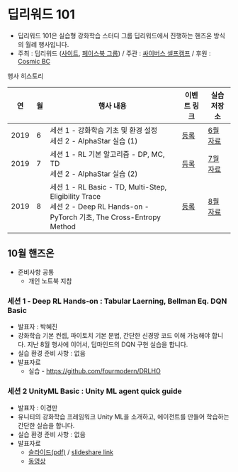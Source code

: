 # 딥리워드 101

* 딥리워드 101은 실습형 강화학습 스터디 그룹 딥리워드에서 진행하는 핸즈온 방식의 월례 행사입니다.
* 주최 : 딥리워드 ([사이트](https://deepreward.github.io/), [페이스북 그룹](https://www.facebook.com/groups/DeepReward/)) / 주관 : [싸이버스 셀프캠프](https://www.facebook.com/selfcamp/) / 후원 : [Cosmic BC](https://web.facebook.com/official.CosmicBC/)

행사 히스토리 

| 연  | 월  | 행사 내용 | 이벤트 링크 | 실습 저장소 
| ------------- | ------------- | ------------- | ------------- | ------------- |
|2019| 6  | 세션 1 - 강화학습 기초 및 환경 설정 <br> 세션 2 - AlphaStar 실습 (1)  | [등록](https://festa.io/events/341)  | [6월 자료](2019/06/) |
|2019| 7  | 세션 1 - RL 기본 알고리즘 - DP, MC, TD <br> 세션 2 - AlphaStar 실습 (2)  | [등록](https://festa.io/events/383)  | [7월 자료](2019/07/) |
|2019| 8  | 세션 1 - RL Basic - TD, Multi-Step, Eligibility Trace <br> 세션 2 - Deep RL Hands-on - PyTorch 기초, The Cross-Entropy Method  | [등록](https://festa.io/events/447)  | [8월 자료](2019/08/) |



## 10월 핸즈온 

* 준비사항 공통 
  * 개인 노트북 지참
  
### 세션 1 - Deep RL Hands-on : Tabular Laerning, Bellman Eq. DQN Basic  
  * 발표자 : 박혜진
  * 강화학습 기본 컨셉, 파이토치 기본 문법, 간단한 신경망 코드 이해 가능해야 합니다. 지난 8월 행사에 이어서, 딥마인드의 DQN 구현 실습을 합니다.
  * 실습 환경 준비 사항 : 없음
  * 발표자료 
    * 실습 - https://github.com/fourmodern/DRLHO

### 세션 2 UnityML Basic : Unity ML agent quick guide 
  * 발표자 : 이경만
  * 유니티의 강화학습 프레임워크 Unity ML을 소개하고, 에이전트를 만들어 학습하는 간단한 실습을 합니다.
  * 실습 환경 준비 사항 : 없음
  * 발표자료 
    * [슬라이드(pdf)](/2019/10/resrc/Unity-ML-Agent-Quick-Guide.pdf) / [slideshare link](https://www.slideshare.net/ssuser04bc10/unity-ml-agent-quick-guide)
    * [동영상](https://www.youtube.com/playlist?list=PLrUmivS__m8X2axQ7xAuC_bGbTHK61qFj)
